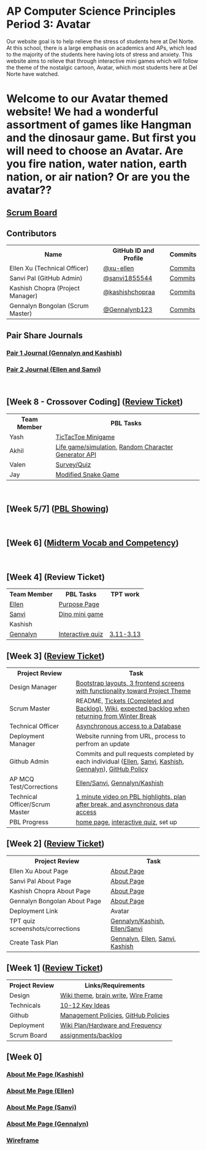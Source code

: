 # AP Computer Science Principles Period 3: Avatar
Our website goal is to help relieve the stress of students here at Del Norte. At this school, there is a large emphasis on academics and APs, which lead to the majority of the students here having lots of stress and anxiety. This website aims to relieve that through interactive mini games which will follow the theme of the nostalgic cartoon, Avatar, which most students here at Del Norte have watched.
# Welcome to our Avatar themed website! We had a wonderful assortment of games like Hangman and the dinosaur game. But first you will need to choose an Avatar. Are you fire nation, water nation, earth nation, or air nation? Or are you the avatar??
## [Scrum Board](https://github.com/sanvi1855544/p3-avatar/projects/1)


## Contributors
<table>
   <tr>
    <th>Name</th>
    <th>GitHub ID and Profile</th>
    <th>Commits</th>
   </tr>
   <tr>
    <td>Ellen Xu (Technical Officer)</td>
    <td> <a href="https://github.com/xu-ellen">@xu-ellen</a></td>
    <td><a href="https://github.com/sanvi1855544/p3-avatar/commits/main?author=xu-ellen">Commits</a></td>
  </tr>
  <tr>
    <td>Sanvi Pal (GitHub Admin)</td>
    <td> <a href="https://github.com/sanvi1855544">@sanvi1855544</a></td>
    <td><a href="https://github.com/sanvi1855544/p3-avatar/commits?author=sanvi1855544">Commits</a></td>
  </tr>
  <tr>
    <td>Kashish Chopra (Project Manager)</td>
    <td> <a href="https://github.com/kashishchopraa">@kashishchopraa</a></td>
    <td><a href="https://github.com/sanvi1855544/p3-avatar/commits?author=kashishchopraa">Commits</a></td>
  </tr>
  <tr>
    <td>Gennalyn Bongolan (Scrum Master)</td>
    <td> <a href="https://github.com/Gennalynb123">@Gennalynb123</a></td>
    <td><a href="https://github.com/sanvi1855544/p3-avatar/commits?author=Gennalynb123">Commits</a></td>
  </tr>
  
</table>


## Pair Share Journals
### [Pair 1 Journal (Gennalyn and Kashish)](https://docs.google.com/document/d/1Vq5dNQy-iN9p6DGT1PZSG1VUp3FRJ_72Pq5ppDtPAwg/edit?usp=sharing)
### [Pair 2 Journal (Ellen and Sanvi)](https://docs.google.com/document/d/1pSAqPrdru8p5v9sU7csL_tyJAvifw9apmTwlzlhcn08/edit?usp=sharing)

<br>


## [Week 8 - Crossover Coding] ([Review Ticket](https://github.com/sanvi1855544/p3-avatar/issues/37))

<table>
   <tr>
    <th>Team Member</th>
    <th>PBL Tasks</th>
   </tr>
   <tr>
    <td> Yash</a> </td>
    <td> <a href="https://github.com/sanvi1855544/p3-avatar/issues/34">TicTacToe Minigame</a> </td>
  </tr>
  <tr>
    <td> Akhil </td>
    <td> <a href="https://github.com/sanvi1855544/p3-avatar/issues/35">Life game/simulation</a>, <a href="https://github.com/sanvi1855544/p3-avatar/issues/39">Random Character Generator API</a>  </td>
  </tr>
  <tr>
    <td> Valen </td>
    <td> <a href="https://github.com/sanvi1855544/p3-avatar/issues/38">Survey/Quiz</a> </td>
  </tr>
  <tr>
    <td> Jay </td>
    <td> <a href="https://github.com/sanvi1855544/p3-avatar/issues/33">Modified Snake Game</a> </td>
  </tr>
  
</table>

<br>

## [Week 5/7] ([PBL Showing](https://github.com/sanvi1855544/p3-avatar/issues/32))

<br>

## [Week 6] ([Midterm Vocab and Competency](https://github.com/sanvi1855544/p3-avatar/wiki/Midterm-Vocab-and-Competency))

<br>

## [Week 4] (Review Ticket)

<table>
   <tr>
    <th>Team Member</th>
    <th>PBL Tasks</th>
    <th>TPT work</th>
   </tr>
   <tr>
    <td> <a href="https://github.com/sanvi1855544/p3-avatar/issues/29">Ellen</a> </td>
    <td> <a href="https://github.com/sanvi1855544/p3-avatar/issues/11">Purpose Page</a> </td>
    <td> </td>
  </tr>
  <tr>
    <td> <a href="https://github.com/sanvi1855544/p3-avatar/issues/30">Sanvi</a> </td>
    <td> <a href="https://github.com/sanvi1855544/p3-avatar/issues/7">Dino mini game</a> </td>
    <td> </td>
  </tr>
  <tr>
    <td>Kashish</td>
    <td> </td>
    <td> </td>
  </tr>
  <tr>
    <td> <a href="https://github.com/sanvi1855544/p3-avatar/issues/28">Gennalyn</a> </td>
    <td> <a href="https://github.com/sanvi1855544/p3-avatar/issues/13">Interactive quiz</a> </td>
    <td> <a href="https://docs.google.com/document/d/1s6uUgKyedjpPG2DwHhsHjr2WEZRqRd9O6cMToFS9grg/edit?usp=sharing">3.11-3.13</a> </td>
  </tr>
  
</table>

## [Week 3] ([Review Ticket](https://github.com/sanvi1855544/p3-avatar/issues/24))

<table>
   <tr>
    <th>Project Review</th>
    <th>Task</th>
   </tr>
   <tr>
    <td>Design Manager</td>
    <td> <a href="https://github.com/sanvi1855544/p3-avatar/issues/25">Bootstrap layouts, 3 frontend screens with functionality toward Project Theme</a></td>
  </tr>
  <tr>
    <td>Scrum Master</td>
    <td> README, <a href="https://github.com/sanvi1855544/p3-avatar/projects/1">Tickets (Completed and Backlog)</a>, <a href="https://github.com/sanvi1855544/p3-avatar/wiki">Wiki</a>, <a href="https://github.com/sanvi1855544/p3-avatar/projects/1#column-16864588">expected backlog when returning from Winter Break</a></td>
  </tr>
  <tr>
    <td>Technical Officer</td>
    <td> <a href="https://github.com/sanvi1855544/p3-avatar/issues/26">Asynchronous access to a Database</a></td>
  </tr>
  <tr>
    <td>Deployment Manager</td>
    <td>Website running from URL, process to perfrom an update</td>
  </tr>
  <tr>
    <td>Github Admin</td>
    <td>Commits and pull requests completed by each individual (<a href="https://github.com/sanvi1855544/p3-avatar/commits/main?author=xu-ellen">Ellen</a>, <a href="https://github.com/sanvi1855544/p3-avatar/commits?author=sanvi1855544">Sanvi</a>, <a href="https://github.com/sanvi1855544/p3-avatar/commits?author=kashishchopraa">Kashish</a>,  <a href="https://github.com/sanvi1855544/p3-avatar/commits?author=Gennalynb123">Gennalyn</a>), <a href="https://github.com/sanvi1855544/p3-avatar/wiki/Github-Policy">GitHub Policy</a></td>
  </tr>
  <tr>
    <td>AP MCQ Test/Corrections</td>
    <td><a href="https://docs.google.com/document/d/1pSAqPrdru8p5v9sU7csL_tyJAvifw9apmTwlzlhcn08/edit?usp=sharing">Ellen/Sanvi</a>, <a href="https://docs.google.com/document/d/1Vq5dNQy-iN9p6DGT1PZSG1VUp3FRJ_72Pq5ppDtPAwg/edit?usp=sharing">Gennalyn/Kashish</a></td>
  </tr>
  <tr>
    <td>Technical Officer/Scrum Master</td>
    <td><a href="https://www.loom.com/share/9c17256e5d8c4fb391af572cfc06559e">1 minute video on PBL highlights, plan after break, and asynchronous data access</a></td>
  </tr>
  <tr>
    <td>PBL Progress</td>
    <td><a href="https://github.com/sanvi1855544/p3-avatar/issues/10">home page</a>, <a href="https://github.com/sanvi1855544/p3-avatar/issues/13">interactive quiz</a>, set up</td>
  </tr>
  
</table>

## [Week 2] ([Review Ticket](https://github.com/sanvi1855544/p3-avatar/issues/16))

<table>
   <tr>
    <th>Project Review</th>
    <th>Task</th>
   </tr>
   <tr>
    <td>Ellen Xu About Page</td>
    <td> <a href="https://github.com/sanvi1855544/p3-avatar/issues/2">About Page</a></td>
  </tr>
   <tr>
    <td>Sanvi Pal About Page</td>
    <td> <a href="https://github.com/sanvi1855544/p3-avatar/issues/3">About Page</a></td>
  </tr>
   <tr>
    <td>Kashish Chopra About Page</td>
    <td> <a href="https://github.com/sanvi1855544/p3-avatar/issues/4">About Page</a></td>
  </tr>
   <tr>
    <td>Gennalyn Bongolan About Page</td>
    <td> <a href="https://github.com/sanvi1855544/p3-avatar/issues/1">About Page</a></td>
  </tr>
   <tr>
    <td>Deployment Link</td>
    <td> Avatar </td>
  </tr>
   <tr>
    <td>TPT quiz screenshots/corrections</td>
    <td> <a href="https://docs.google.com/document/d/1Vq5dNQy-iN9p6DGT1PZSG1VUp3FRJ_72Pq5ppDtPAwg/edit?usp=sharing">Gennalyn/Kashish</a>, <a href="https://docs.google.com/document/d/1pSAqPrdru8p5v9sU7csL_tyJAvifw9apmTwlzlhcn08/edit?usp=sharing">Ellen/Sanvi</a> </td>
  </tr>
   <tr>
    <td>Create Task Plan</td>
    <td> <a href="https://docs.google.com/document/d/13ZNmSCC5W7jhd1W1TpFOIpgeJjYzPF5GXYxsItYlnfc/edit?usp=sharing">Gennalyn</a>, <a href="https://docs.google.com/document/d/1pSAqPrdru8p5v9sU7csL_tyJAvifw9apmTwlzlhcn08/edit#bookmark=id.56rkhuyb3tx8">Ellen</a>, <a href="https://docs.google.com/document/d/1pSAqPrdru8p5v9sU7csL_tyJAvifw9apmTwlzlhcn08/edit#bookmark=id.56rkhuyb3tx8">Sanvi</a>, <a href="https://docs.google.com/document/d/1lUqeRgP5vvp7QLuatTVv3ZAEiODlQDbyJHboeLtl2iQ/edit?usp=sharing">Kashish</a> </td>
  </tr>
  
</table>

## [Week 1] ([Review Ticket](https://github.com/sanvi1855544/p3-avatar/issues/14))

<table>
   <tr>
    <th>Project Review</th>
    <th>Links/Requirements</th>
   </tr>
   <tr>
    <td>Design</td>
    <td> <a href="https://github.com/sanvi1855544/p3-avatar/wiki/Wiki-Theme">Wiki theme</a>, <a href="https://github.com/sanvi1855544/p3-avatar/wiki/Brainwrites-for-website">brain write</a>, <a href="https://github.com/sanvi1855544/p3-avatar/issues/5">Wire Frame</a></td>
  </tr>
   <tr>
    <td>Technicals</td>
    <td> <a href="https://github.com/sanvi1855544/p3-avatar/wiki/10-to-12-Key-Ideas">10-12 Key Ideas</a></td>
  </tr>
   <tr>
    <td>Github</td>
    <td> <a href="https://github.com/sanvi1855544/p3-avatar/wiki/Management-Plan">Management Policies</a>, <a href="https://github.com/sanvi1855544/p3-avatar/wiki/Github-Policy">GitHub Policies</a></td>
  </tr>
   <tr>
    <td>Deployment</td>
    <td> <a href="https://github.com/sanvi1855544/p3-avatar/wiki/Deployment-Plan">Wiki Plan/Hardware and Frequency</a></td>
  </tr>
  <tr>
    <td>Scrum Board</td>
    <td> <a href="https://github.com/sanvi1855544/p3-avatar/projects/1">assignments/backlog</a></td>
  </tr>

</table>


## [Week 0]
### [About Me Page (Kashish)](https://github.com/sanvi1855544/p3-avatar/issues/4)
### [About Me Page (Ellen)](https://github.com/sanvi1855544/p3-avatar/issues/2)
### [About Me Page (Sanvi)](https://github.com/sanvi1855544/p3-avatar/issues/3)
### [About Me Page (Gennalyn)](https://github.com/sanvi1855544/p3-avatar/issues/1)
### [Wireframe](https://github.com/sanvi1855544/p3-avatar/issues/5)




